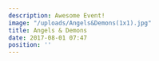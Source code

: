 ```yaml
---
description: Awesome Event!
image: "/uploads/Angels&Demons(1x1).jpg"
title: Angels & Demons
date: 2017-08-01 07:47
position: ''
---
```

